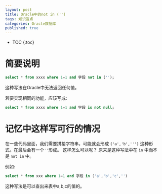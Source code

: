```yaml
---
layout: post
title: Oracle中的not in ('')
tags: 知识盲点
categories: Oracle数据库
published: true
---
```


* TOC 
{:toc}
  
# 简要说明
```sql
select * from xxxx where 1=1 and 字段 not in ('');
```

这种写法在Oracle中无法返回任何值。

若要实现相同的功能，应该写成:

```sql
select * from xxxx where 1=1 and 字段 is not null;
```

# 记忆中这样写可行的情况

在一些代码里面，我们需要拼接字符串，可能就会形成 `('a','b',''')` 这种形式。在最后会有一个`''`形成。
这样怎么可以呢？
原来是这种写法中在 `in` 中而不是 `not in` 中。

例如:

```sql
select * from xxx where 1=1 and 字段 in ('a','b','c','')
```

这种写法是可以查出来表中a,b,c的值的。